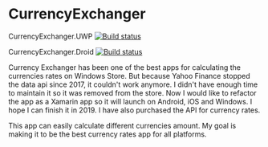 # CurrencyExchanger

CurrencyExchanger.UWP [![Build status](https://dev.azure.com/xiaodiyan/YanSoft.CurrencyExchanger/_apis/build/status/CurrencyExchanger-Universal%20Windows%20Platform-CI)](https://dev.azure.com/xiaodiyan/YanSoft.CurrencyExchanger/_build/latest?definitionId=41)

CurrencyExchanger.Droid [![Build status](https://dev.azure.com/xiaodiyan/YanSoft.CurrencyExchanger/_apis/build/status/CurrencyExchanger-Xamarin.Android-CI)](https://dev.azure.com/xiaodiyan/YanSoft.CurrencyExchanger/_build/latest?definitionId=42)


Currency Exchanger has been one of the best apps for calculating the currencies rates on Windows Store. But because Yahoo Finance stopped the data api since 2017, it couldn't work anymore. I didn't have enough time to maintain it so it was removed from the store. Now I would like to refactor the app as a Xamarin app so it will launch on Android, iOS and Windows. I hope I can finish it in 2019. I have also purchased the API for currency rates.

This app can easily calculate different currencies amount. My goal is making it to be the best currency rates app for all platforms.
